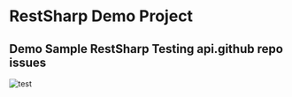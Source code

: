 # RestSharp Demo Project

## Demo Sample RestSharp Testing api.github repo issues



![test](https://user-images.githubusercontent.com/90700181/218269952-294b0bde-9273-45ed-ac2d-46a60a4b58ed.png)
